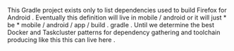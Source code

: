 This
Gradle
project
exists
only
to
list
dependencies
used
to
build
Firefox
for
Android
.
Eventually
this
definition
will
live
in
mobile
/
android
or
it
will
just
*
be
*
mobile
/
android
/
app
/
build
.
gradle
.
Until
we
determine
the
best
Docker
and
Taskcluster
patterns
for
dependency
gathering
and
toolchain
producing
like
this
this
can
live
here
.
